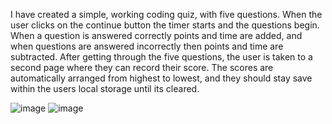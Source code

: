 I have created a simple, working coding quiz, with five questions. When the user clicks on the continue button the timer starts and the questions begin. When a question is answered correctly points and time are added, and when questions are answered incorrectly then points and time are subtracted. After getting through the five questions, the user is taken to a second page where they can record their score. The scores are automatically arranged from highest to lowest, and they should stay save within the users local storage until its cleared. 

![image](https://user-images.githubusercontent.com/72565719/101082337-4cc18d00-3579-11eb-91e0-18075e96d43c.png)
![image](https://user-images.githubusercontent.com/72565719/101082679-d2ddd380-3579-11eb-92bc-562eccd9bb69.png)


